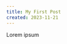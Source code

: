 ```yaml
---
title: My First Post
created: 2023-11-21
---
```


Lorem ipsum

<!-- [Image Optimization](https://qwik.builder.io/docs/integrations/image-optimization/#responsive-images) Test:

import Image from '../../public/icon-maskable-512.png?jsx'

<Image /> -->
